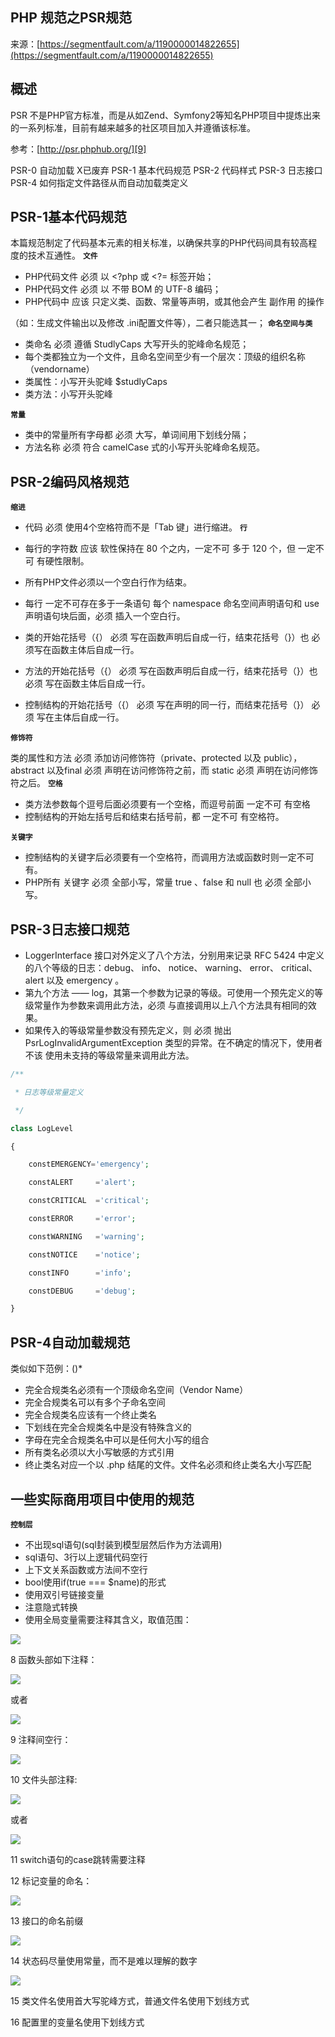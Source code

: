 ## PHP 规范之PSR规范

来源：[https://segmentfault.com/a/1190000014822655](https://segmentfault.com/a/1190000014822655)


## 概述

PSR 不是PHP官方标准，而是从如Zend、Symfony2等知名PHP项目中提炼出来的一系列标准，目前有越来越多的社区项目加入并遵循该标准。

参考：[http://psr.phphub.org/][9]

PSR-0 自动加载 X已废弃
PSR-1 基本代码规范
PSR-2 代码样式
PSR-3 日志接口
PSR-4 如何指定文件路径从而自动加载类定义
## PSR-1基本代码规范

本篇规范制定了代码基本元素的相关标准，以确保共享的PHP代码间具有较高程度的技术互通性。
 **`文件`** 


* PHP代码文件 必须 以 <?php 或 <?= 标签开始；
* PHP代码文件 必须 以 不带 BOM 的 UTF-8 编码；
* PHP代码中 应该 只定义类、函数、常量等声明，或其他会产生 副作用 的操作


（如：生成文件输出以及修改 .ini配置文件等），二者只能选其一；
 **`命名空间与类`** 


* 类命名 必须 遵循 StudlyCaps 大写开头的驼峰命名规范；
* 每个类都独立为一个文件，且命名空间至少有一个层次：顶级的组织名称（vendorname）
* 类属性：小写开头驼峰 $studlyCaps
* 类方法：小写开头驼峰

 **`常量`** 


* 类中的常量所有字母都 必须 大写，单词间用下划线分隔；
* 方法名称 必须 符合 camelCase 式的小写开头驼峰命名规范。


## PSR-2编码风格规范
 **`缩进`** 

* 代码 必须 使用4个空格符而不是「Tab 键」进行缩进。
 **`行`** 


* 每行的字符数 应该 软性保持在 80 个之内，一定不可 多于 120 个，但 一定不可 有硬性限制。
* 所有PHP文件必须以一个空白行作为结束。
* 每行 一定不可存在多于一条语句 每个 namespace 命名空间声明语句和 use    声明语句块后面，必须 插入一个空白行。
* 类的开始花括号（{） 必须 写在函数声明后自成一行，结束花括号（}）也 必须写在函数主体后自成一行。
* 方法的开始花括号（{） 必须 写在函数声明后自成一行，结束花括号（}）也 必须 写在函数主体后自成一行。
* 控制结构的开始花括号（{） 必须 写在声明的同一行，而结束花括号（}） 必须 写在主体后自成一行。

 **`修饰符`** 

类的属性和方法 必须 添加访问修饰符（private、protected 以及 public），abstract 以及final 必须 声明在访问修饰符之前，而 static 必须 声明在访问修饰符之后。
 **`空格`** 


* 类方法参数每个逗号后面必须要有一个空格，而逗号前面 一定不可 有空格
* 控制结构的开始左括号后和结束右括号前，都 一定不可 有空格符。

 **`关键字`** 


* 控制结构的关键字后必须要有一个空格符，而调用方法或函数时则一定不可有。
* PHP所有 关键字 必须 全部小写，常量 true 、false 和 null 也 必须 全部小写。


## PSR-3日志接口规范


* LoggerInterface 接口对外定义了八个方法，分别用来记录 RFC 5424 中定义的八个等级的日志：debug、 info、 notice、 warning、 error、 critical、 alert 以及 emergency 。
* 第九个方法 —— log，其第一个参数为记录的等级。可使用一个预先定义的等级常量作为参数来调用此方法，必须 与直接调用以上八个方法具有相同的效果。
* 如果传入的等级常量参数没有预先定义，则 必须 抛出PsrLogInvalidArgumentException 类型的异常。在不确定的情况下，使用者 不该 使用未支持的等级常量来调用此方法。


```php
/**

 * 日志等级常量定义

 */

class LogLevel

{

    constEMERGENCY='emergency';

    constALERT     ='alert';

    constCRITICAL  ='critical';

    constERROR     ='error';

    constWARNING   ='warning';

    constNOTICE    ='notice';

    constINFO      ='info';

    constDEBUG     ='debug';

}
```
## PSR-4自动加载规范

类似如下范例：<NamespaceName>(<SubNamespaceNames>)*<ClassName>


* 完全合规类名必须有一个顶级命名空间（Vendor Name）
* 完全合规类名可以有多个子命名空间
* 完全合规类名应该有一个终止类名
* 下划线在完全合规类名中是没有特殊含义的
* 字母在完全合规类名中可以是任何大小写的组合
* 所有类名必须以大小写敏感的方式引用
* 终止类名对应一个以 .php 结尾的文件。文件名必须和终止类名大小写匹配


## 一些实际商用项目中使用的规范
 **`控制层`** 


* 不出现sql语句(sql封装到模型层然后作为方法调用)
* sql语句、3行以上逻辑代码空行
* 上下文关系函数或方法间不空行
* bool使用if(true === $name)的形式
* 使用双引号链接变量
* 注意隐式转换
* 使用全局变量需要注释其含义，取值范围：


![][0]

8 函数头部如下注释：

![][1]

或者

![][2]

9  注释间空行：

![][3]

10 文件头部注释:

![][4]

或者

![][5]

11 switch语句的case跳转需要注释

12 标记变量的命名：

![][6]

13 接口的命名前缀

![][7]

14 状态码尽量使用常量，而不是难以理解的数字

![][8]

15 类文件名使用首大写驼峰方式，普通文件名使用下划线方式

16 配置里的变量名使用下划线方式

[9]: http://psr.phphub.org/
[0]: ../img/bVbalUs.png
[1]: ../img/bVbalUB.png
[2]: ../img/bVbalUF.png
[3]: ../img/bVbalUO.png
[4]: ../img/bVbalUR.png
[5]: ../img/bVbalUZ.png
[6]: ../img/bVbalVp.png
[7]: ../img/bVbalVs.png
[8]: ../img/bVbalVw.png


